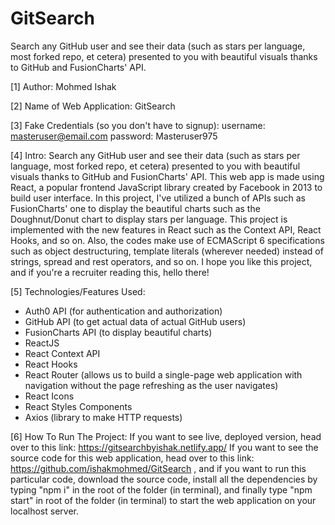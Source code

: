 # GitSearch
Search any GitHub user and see their data (such as stars per language, most forked repo, et cetera) presented to you with
beautiful visuals thanks to GitHub and FusionCharts' API.

[1] Author:
Mohmed Ishak

[2] Name of Web Application:
GitSearch

[3] Fake Credentials (so you don't have to signup):
username: masteruser@email.com 
password: Masteruser975

[4] Intro: 
Search any GitHub user and see their data (such as stars per language, most forked repo, et cetera) presented to you with
beautiful visuals thanks to GitHub and FusionCharts' API. This web app is made using React, a popular frontend JavaScript library created
by Facebook in 2013 to build user interface. In this project, I've utilized a bunch of APIs such as FusionCharts' one to 
display the beautiful charts such as the Doughnut/Donut chart to display stars per language. This project is implemented 
with the new features in React such as the Context API, React Hooks, and so on. Also, the codes make use of ECMAScript 6
specifications such as object destructuring, template literals (wherever needed) instead of strings, spread and rest operators,
and so on. I hope you like this project, and if you're a recruiter reading this, hello there!

[5] Technologies/Features Used:
* Auth0 API (for authentication and authorization)
* GitHub API (to get actual data of actual GitHub users)
* FusionCharts API (to display beautiful charts)
* ReactJS
* React Context API
* React Hooks
* React Router (allows us to build a single-page web application with navigation without the page refreshing as the user navigates)
* React Icons
* React Styles Components
* Axios (library to make HTTP requests)

[6] How To Run The Project: 
If you want to see live, deployed version, head over to this link: https://gitsearchbyishak.netlify.app/ 
If you want to see the source code for this web application, head over to this link: https://github.com/ishakmohmed/GitSearch ,
and if you want to run this particular code, download the source code, install all the dependencies by typing "npm i"
in the root of the folder (in terminal), and finally type "npm start" in root of the folder (in terminal) to start the web application
on your localhost server.
